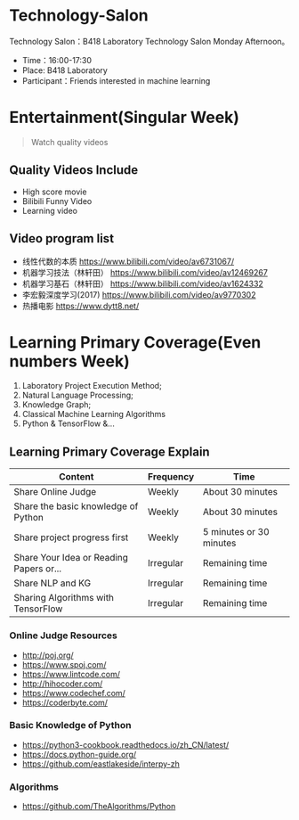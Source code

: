 # Technology-Salon
Technology Salon：B418 Laboratory Technology Salon Monday Afternoon。

+ Time：16:00-17:30
+ Place: B418 Laboratory
+ Participant：Friends interested in machine learning


# Entertainment(Singular Week)
> Watch quality videos

## Quality Videos Include
+ High score movie
+ Bilibili Funny Video
+ Learning video

## Video program list
+ 线性代数的本质        https://www.bilibili.com/video/av6731067/
+ 机器学习技法（林轩田） https://www.bilibili.com/video/av12469267
+ 机器学习基石（林轩田） https://www.bilibili.com/video/av1624332
+ 李宏毅深度学习(2017)  https://www.bilibili.com/video/av9770302
+ 热播电影             https://www.dytt8.net/

# Learning Primary Coverage(Even numbers Week)
1. Laboratory Project Execution Method;
2. Natural Language Processing;
3. Knowledge Graph;
4. Classical Machine Learning Algorithms
5. Python & TensorFlow &...

## Learning Primary Coverage Explain
|Content|Frequency|Time|
|-|-|-|
|Share Online Judge|Weekly|About 30 minutes|
|Share the basic knowledge of Python|Weekly|About 30 minutes|
|Share project progress first|Weekly|5 minutes or 30 minutes|
|Share Your Idea or Reading Papers or...|Irregular|Remaining time|
|Share NLP and KG|Irregular|Remaining time|
|Sharing Algorithms with TensorFlow|Irregular|Remaining time|

### Online Judge Resources
+ http://poj.org/
+ https://www.spoj.com/
+ https://www.lintcode.com/
+ http://hihocoder.com/
+ https://www.codechef.com/
+ https://coderbyte.com/

### Basic Knowledge of Python  
+ https://python3-cookbook.readthedocs.io/zh_CN/latest/
+ https://docs.python-guide.org/
+ https://github.com/eastlakeside/interpy-zh

### Algorithms
+ https://github.com/TheAlgorithms/Python
